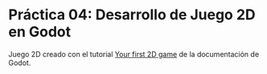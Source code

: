 # Práctica 04: Desarrollo de Juego 2D en Godot

Juego 2D creado con el tutorial [Your first 2D game](https://docs.godotengine.org/en/latest/getting_started/first_2d_game/index.html
) de la documentación de Godot.
